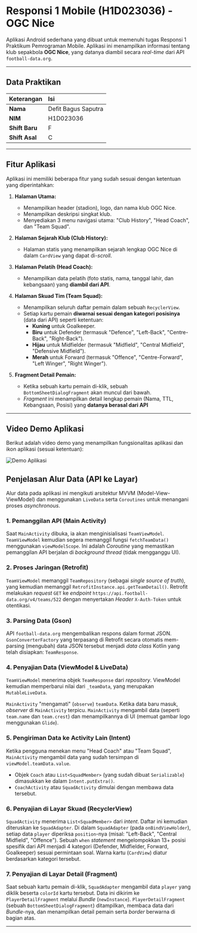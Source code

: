 # Responsi 1 Mobile (H1D023036) - OGC Nice

Aplikasi Android sederhana yang dibuat untuk memenuhi tugas Responsi 1 Praktikum Pemrograman Mobile. 
Aplikasi ini menampilkan informasi tentang klub sepakbola **OGC Nice**, yang datanya diambil secara *real-time* dari API `football-data.org`.

---

## Data Praktikan

| Keterangan | Isi |
| :--- | :--- |
| **Nama** | Defit Bagus Saputra |
| **NIM** | H1D023036 |
| **Shift Baru** | F |
| **Shift Asal** | C |

---

## Fitur Aplikasi

Aplikasi ini memiliki beberapa fitur yang sudah sesuai dengan ketentuan yang diperintahkan:

1.  **Halaman Utama:**
    * Menampilkan header (stadion), logo, dan nama klub OGC Nice.
    * Menampilkan deskripsi singkat klub.
    * Menyediakan 3 menu navigasi utama: "Club History", "Head Coach", dan "Team Squad".

2.  **Halaman Sejarah Klub (Club History):**
    * Halaman statis yang menampilkan sejarah lengkap OGC Nice di dalam `CardView` yang dapat di-*scroll*.

3.  **Halaman Pelatih (Head Coach):**
    * Menampilkan data pelatih (foto statis, nama, tanggal lahir, dan kebangsaan) yang **diambil dari API**.

4.  **Halaman Skuad Tim (Team Squad):**
    * Menampilkan seluruh daftar pemain dalam sebuah `RecyclerView`.
    * Setiap kartu pemain **diwarnai sesuai dengan kategori posisinya** (data dari API) seperti ketentuan:
        * **Kuning** untuk Goalkeeper.
        * **Biru** untuk Defender (termasuk "Defence", "Left-Back", "Centre-Back", "Right-Back").
        * **Hijau** untuk Midfielder (termasuk "Midfield", "Central Midfield", "Defensive Midfield").
        * **Merah** untuk Forward (termasuk "Offence", "Centre-Forward", "Left Winger", "Right Winger").

5.  **Fragment Detail Pemain:**
    * Ketika sebuah kartu pemain di-klik, sebuah `BottomSheetDialogFragment` akan muncul dari bawah.
    * *Fragment* ini menampilkan detail lengkap pemain (Nama, TTL, Kebangsaan, Posisi) yang **datanya berasal dari API**
---

## Video Demo Aplikasi

Berikut adalah video demo yang menampilkan fungsionalitas aplikasi dan ikon aplikasi (sesuai ketentuan):

![Demo Aplikasi](demo/demo_app.gif)

## Penjelasan Alur Data (API ke Layar)

Alur data pada aplikasi ini mengikuti arsitektur MVVM (Model-View-ViewModel) dan menggunakan `LiveData` serta `Coroutines` untuk menangani proses *asynchronous*.

### 1. Pemanggilan API (Main Activity)
Saat `MainActivity` dibuka, ia akan menginisialisasi `TeamViewModel`. `TeamViewModel` kemudian segera memanggil fungsi `fetchTeamData()` menggunakan `viewModelScope`. Ini adalah *Coroutine* yang memastikan pemanggilan API berjalan di *background thread* (tidak mengganggu UI).

### 2. Proses Jaringan (Retrofit)
`TeamViewModel` memanggil `TeamRepository` (sebagai *single source of truth*), yang kemudian memanggil `RetrofitInstance.api.getTeamDetail()`. Retrofit melakukan *request* `GET` ke *endpoint* `https://api.football-data.org/v4/teams/522` dengan menyertakan *Header* `X-Auth-Token` untuk otentikasi.

### 3. Parsing Data (Gson)
API `football-data.org` mengembalikan respons dalam format JSON. `GsonConverterFactory` yang terpasang di Retrofit secara otomatis mem-parsing (mengubah) data JSON tersebut menjadi *data class* Kotlin yang telah disiapkan: `TeamResponse`.

### 4. Penyajian Data (ViewModel & LiveData)
`TeamViewModel` menerima objek `TeamResponse` dari *repository*. ViewModel kemudian memperbarui nilai dari `_teamData`, yang merupakan `MutableLiveData`.

`MainActivity` "mengamati" (`observe`) `teamData`. Ketika data baru masuk, *observer* di `MainActivity` terpicu. `MainActivity` mengambil data (seperti `team.name` dan `team.crest`) dan menampilkannya di UI (memuat gambar logo menggunakan `Glide`).

### 5. Pengiriman Data ke Activity Lain (Intent)
Ketika pengguna menekan menu "Head Coach" atau "Team Squad", `MainActivity` mengambil data yang sudah tersimpan di `viewModel.teamData.value`.
* Objek `Coach` atau `List<SquadMember>` (yang sudah dibuat `Serializable`) dimasukkan ke dalam `Intent.putExtra()`.
* `CoachActivity` atau `SquadActivity` dimulai dengan membawa data tersebut.

### 6. Penyajian di Layar Skuad (RecyclerView)
`SquadActivity` menerima `List<SquadMember>` dari *intent*. Daftar ini kemudian diteruskan ke `SquadAdapter`.
Di dalam `SquadAdapter` (pada `onBindViewHolder`), setiap data `player` diperiksa `position`-nya (misal: "Left-Back", "Central Midfield", "Offence"). Sebuah `when` *statement* mengelompokkan 13+ posisi spesifik dari API menjadi 4 kategori (Defender, Midfielder, Forward, Goalkeeper) sesuai permintaan soal. Warna kartu (`CardView`) diatur berdasarkan kategori tersebut.

### 7. Penyajian di Layar Detail (Fragment)
Saat sebuah kartu pemain di-klik, `SquadAdapter` mengambil data `player` yang diklik beserta `colorId` kartu tersebut.
Data ini dikirim ke `PlayerDetailFragment` melalui *Bundle* (`newInstance`). `PlayerDetailFragment` (sebuah `BottomSheetDialogFragment`) ditampilkan, membaca data dari *Bundle*-nya, dan menampilkan detail pemain serta *border* berwarna di bagian atas.

---
